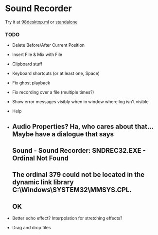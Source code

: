 
# Sound Recorder

Try it at [98desktop.ml](http://98desktop.ml/) or [standalone](http://1j01.github.io/98/sound-recorder/)


### TODO

* Delete Before/After Current Position

* Insert File &
  Mix with File

* Clipboard stuff

* Keyboard shortcuts
  (or at least one, Space)

* Fix ghost playback

* Fix recording over a file
  (multiple times?)

* Show error messages visibly when in window where log isn't visible

* Help

* Audio Properties?
  Ha, who cares about that...
  Maybe have a dialogue that says
    ---------------------------
    Sound - Sound Recorder: SNDREC32.EXE - Ordinal Not Found
    ---------------------------
    The ordinal 379 could not be located in the dynamic link library C:\Windows\SYSTEM32\MMSYS.CPL. 
    ---------------------------
    OK   
    ---------------------------

* Better echo effect?
  Interpolation for stretching effects?

* Drag and drop files
